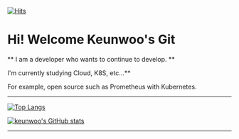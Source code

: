 
<!--
**keunwooo/keunwooo** is a ✨ _special_ ✨ repository because its `README.md` (this file) appears on your GitHub profile.

Here are some ideas to get you started:

- 🔭 I’m currently working on ...
- 🌱 I’m currently learning ...
- 👯 I’m looking to collaborate on ...
- 🤔 I’m looking for help with ...
- 💬 Ask me about ...
- 📫 How to reach me: ...
- 😄 Pronouns: ...
- ⚡ Fun fact: ...
-->


 <div align=left>
	
  [![Hits](https://hits.seeyoufarm.com/api/count/incr/badge.svg?url=https%3A%2F%2Fgithub.com%2Fzzsza)](https://hits.seeyoufarm.com) 
 
  </div>
  
  <h1> Hi! Welcome Keunwoo's Git </h1>
  
  ** I am a developer who wants to continue to develop. **
  
  I'm currently studying Cloud, K8S, etc...**
  
  For example, open source such as Prometheus with Kubernetes.	
  
---

<div>
	

[![Top Langs](https://github-readme-stats.vercel.app/api/top-langs/?username=keunwooo&layout=compact)](https://github.com/anuraghazra/github-readme-stats)



[![keunwoo's GitHub stats](https://github-readme-stats.vercel.app/api?username=keunwooo)](https://github.com/anuraghazra/github-readme-stats)


 </div>

---
